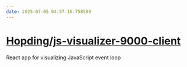```yaml
---
date: 2025-07-05 04:57:16.758599
---
```


# [Hopding/js-visualizer-9000-client](https://github.com/Hopding/js-visualizer-9000-client)

React app for visualizing JavaScript event loop